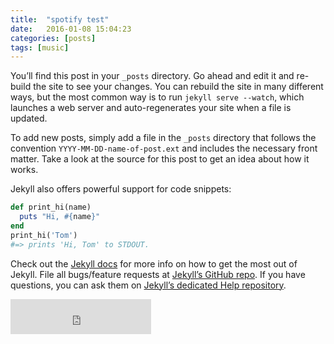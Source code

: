 ```yaml
---
title:  "spotify test"
date:   2016-01-08 15:04:23
categories: [posts]
tags: [music]
---
```

You’ll find this post in your `_posts` directory. Go ahead and edit it and re-build the site to see your changes. You can rebuild the site in many different ways, but the most common way is to run `jekyll serve --watch`, which launches a web server and auto-regenerates your site when a file is updated.

To add new posts, simply add a file in the `_posts` directory that follows the convention `YYYY-MM-DD-name-of-post.ext` and includes the necessary front matter. Take a look at the source for this post to get an idea about how it works.

Jekyll also offers powerful support for code snippets:

``` ruby
def print_hi(name)
  puts "Hi, #{name}"
end
print_hi('Tom')
#=> prints 'Hi, Tom' to STDOUT.
```

Check out the [Jekyll docs][jekyll] for more info on how to get the most out of Jekyll. File all bugs/feature requests at [Jekyll’s GitHub repo][jekyll-gh]. If you have questions, you can ask them on [Jekyll’s dedicated Help repository][jekyll-help].

[jekyll]:      http://jekyllrb.com
[jekyll-gh]:   https://github.com/jekyll/jekyll
[jekyll-help]: https://github.com/jekyll/jekyll-help

<iframe src="https://open.spotify.com/follow/1/?uri=spotify:artist:1jA6iIFjHxKweEOXiF9gCx&size=detail&theme=light&show-count=0" width="225" height="56" scrolling="no" frameborder="0" style="border:none; overflow:hidden;" allowtransparency="true"></iframe>
